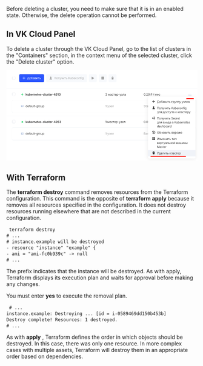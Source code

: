 Before deleting a cluster, you need to make sure that it is in an enabled state. Otherwise, the delete operation cannot be performed.

## In VK Cloud Panel

To delete a cluster through the VK Cloud Panel, go to the list of clusters in the "Containers" section, in the context menu of the selected cluster, click the "Delete cluster" option.

![](./assets/1598991750274-1598991750274.png)

## With Terraform

The **terraform destroy** command removes resources from the Terraform configuration. This command is the opposite of **terraform apply** because it removes all resources specified in the configuration. It does not destroy resources running elsewhere that are not described in the current configuration.

```
 terraform destroy
# ...
# instance.example will be destroyed
- resource "instance" "example" {
- ami = "ami-fc0b939c" -> null
# ...
```

The prefix indicates that the instance will be destroyed. As with apply, Terraform displays its execution plan and waits for approval before making any changes.

You must enter **yes** to execute the removal plan.

```
 # ...
instance.example: Destroying ... [id = i-0589469dd150b453b]
Destroy complete! Resources: 1 destroyed.
# ...
```

As with **apply** , Terraform defines the order in which objects should be destroyed. In this case, there was only one resource. In more complex cases with multiple assets, Terraform will destroy them in an appropriate order based on dependencies.
